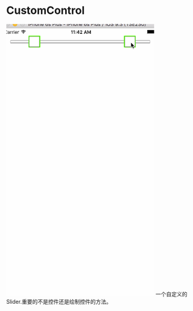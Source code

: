 # CustomControl

![image](https://github.com/qq565999484/CustomControl/blob/master/demo.gif)
一个自定义的Slider.重要的不是控件还是绘制控件的方法。

